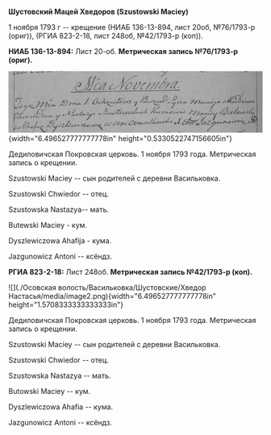 **Шустовский Мацей Хведоров (Szustowski Maciey)**

1 ноября 1793 г -- крещение (НИАБ 136-13-894, лист 20об, №76/1793-р
(ориг)), (РГИА 823-2-18, лист 248об, №42/1793-р (коп)).

**НИАБ 136-13-894:** Лист 20-об. **Метрическая запись №76/1793-р
(ориг).**

![](./media/2e8f658b4cc4e025f68b1cd6c1ef619e1fc97caa.png){width="6.496527777777778in"
height="0.5330522747156605in"}

Дедиловичская Покровская церковь. 1 ноября 1793 года. Метрическая запись
о крещении.

Szustowski Maciey -- сын родителей с деревни Васильковка.

Szustowski Chwiedor -- отец.

Szustowska Nastazya-- мать.

Butewski Maciey - кум.

Dyszlewiczowa Ahafija - кума.

Jazgunowicz Antoni -- ксёндз.

**РГИА 823-2-18:** Лист 248об. **Метрическая запись №42/1793-р (коп).**

![](./Осовская волость/Васильковка/Шустовские/Хведор Настасья/media/image2.png){width="6.496527777777778in"
height="1.5708333333333333in"}

Дедиловичская Покровская церковь. 1 ноября 1793 года. Метрическая запись
о крещении.

Szustowski Maciey -- сын родителей с деревни Васильковка.

Szustowski Chwiedor -- отец.

Szustowska Nastazya -- мать.

Butowski Maciey -- кум.

Dyszlewiczowa Ahafia -- кума.

Jazgunowicz Antoni -- ксёндз.

